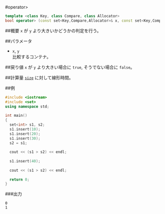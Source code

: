 #operator>
```cpp
template <class Key, class Compare, class Allocator>
bool operator> (const set<Key,Compare,Allocator>& x, const set<Key,Compare,Allocator>& y);
```

##概要
`x` が `y` より大きいかどうかの判定を行う。


##パラメータ
- `x`, `y`<br/>
比較するコンテナ。


##戻り値
`x` が `y` より大きい場合に `true`, そうでない場合に `false`。


##計算量
[`size`](./size.md) に対して線形時間。


##例
```cpp
#include <iostream>
#include <set>
using namespace std;
 
int main()
{
  set<int> s1, s2;
  s1.insert(10);
  s1.insert(20);
  s1.insert(30);
  s2 = s1;
  
  cout << (s1 > s2) << endl;
 
  s1.insert(40);
 
  cout << (s1 > s2) << endl;
 
  return 0;
}
```

###出力
```
0
1
```

